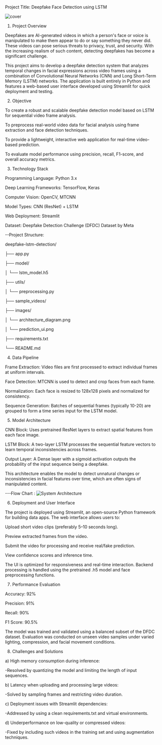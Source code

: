 Project Title: Deepfake Face Detection using LSTM

![cover](https://github.com/user-attachments/assets/28d76e81-3fb7-4172-a191-22cfd89a655a)

1. Project Overview

Deepfakes are AI-generated videos in which a person's face or voice is manipulated to make them appear to do or say something they never did. These videos can pose serious threats to privacy, trust, and security. With the increasing realism of such content, detecting deepfakes has become a significant challenge.

This project aims to develop a deepfake detection system that analyzes temporal changes in facial expressions across video frames using a combination of Convolutional Neural Networks (CNN) and Long Short-Term Memory (LSTM) networks. The application is built entirely in Python and features a web-based user interface developed using Streamlit for quick deployment and testing.

2. Objective

To create a robust and scalable deepfake detection model based on LSTM for sequential video frame analysis.

To preprocess real-world video data for facial analysis using frame extraction and face detection techniques.

To provide a lightweight, interactive web application for real-time video-based prediction.

To evaluate model performance using precision, recall, F1-score, and overall accuracy metrics.

3. Technology Stack

Programming Language: Python 3.x

Deep Learning Frameworks: TensorFlow, Keras

Computer Vision: OpenCV, MTCNN

Model Types: CNN (ResNet) + LSTM

Web Deployment: Streamlit

Dataset: Deepfake Detection Challenge (DFDC) Dataset by Meta

--Project Structure:

   deepfake-lstm-detection/
   
├── app.py

├── model/

│ └── lstm_model.h5

├── utils/

│ └── preprocessing.py

├── sample_videos/

├── images/

│ └── architecture_diagram.png

│ └── prediction_ui.png

├── requirements.txt

└── README.md



4. Data Pipeline

Frame Extraction: Video files are first processed to extract individual frames at uniform intervals.

Face Detection: MTCNN is used to detect and crop faces from each frame.

Normalization: Each face is resized to 128x128 pixels and normalized for consistency.

Sequence Generation: Batches of sequential frames (typically 10-20) are grouped to form a time series input for the LSTM model.

5. Model Architecture

CNN Block: Uses pretrained ResNet layers to extract spatial features from each face image.

LSTM Block: A two-layer LSTM processes the sequential feature vectors to learn temporal inconsistencies across frames.

Output Layer: A Dense layer with a sigmoid activation outputs the probability of the input sequence being a deepfake.

This architecture enables the model to detect unnatural changes or inconsistencies in facial features over time, which are often signs of manipulated content.

---Flow Chart : 
![System Architecture](https://github.com/user-attachments/assets/ff8bc8f3-1e16-4982-a240-1489758a5249)

6. Deployment and User Interface

The project is deployed using Streamlit, an open-source Python framework for building data apps. The web interface allows users to:

Upload short video clips (preferably 5–10 seconds long).

Preview extracted frames from the video.

Submit the video for processing and receive real/fake prediction.

View confidence scores and inference time.

The UI is optimized for responsiveness and real-time interaction. Backend processing is handled using the pretrained .h5 model and face preprocessing functions.

7. Performance Evaluation

Accuracy: 92%

Precision: 91%

Recall: 90%

F1 Score: 90.5%

The model was trained and validated using a balanced subset of the DFDC dataset. Evaluation was conducted on unseen video samples under varied lighting, compression, and facial movement conditions.

8. Challenges and Solutions

a) High memory consumption during inference:

  -Resolved by quantizing the model and limiting the length of input sequences.

b) Latency when uploading and processing large videos:

  -Solved by sampling frames and restricting video duration.

c) Deployment issues with Streamlit dependencies:

  -Addressed by using a clean requirements.txt and virtual environments.

d) Underperformance on low-quality or compressed videos:

  -Fixed by including such videos in the training set and using augmentation techniques.

